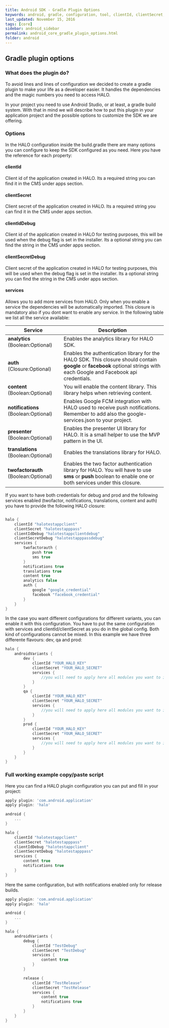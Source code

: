 ```yaml
---
title: Android SDK - Gradle Plugin Options
keywords: android, gradle, configuration, tool, clientId, clientSecret, secret, id
last_updated: November 15, 2016
tags: [core]
sidebar: android_sidebar
permalink: android_core_gradle_plugin_options.html
folder: android
---
```


## Gradle plugin options

### What does the plugin do?
To avoid lines and lines of configuration we decided to create a gradle plugin to make your life as a developer easier. It handles the dependencies and the magic numbers you need to access HALO.

In your project you need to use Android Studio, or at least, a gradle build system. With that in mind we will describe how to put this plugin in your application project and the possible options to customize the SDK we are offering.

### Options
In the HALO configuration inside the build.gradle there are many options you can configure to keep the SDK configured as you need. Here you have the reference for each property:

#### clientId

Client id of the application created in HALO. Its a required string you can find it in the CMS under apps section.


#### clientSecret

Client secret of the application created in HALO. Its a required string you can find it in the CMS under apps section.

#### clientIdDebug

Client id of the application created in HALO for testing purposes, this will be used when the debug flag is set in the installer. Its a optional string you can find the string in the CMS under apps section.


#### clientSecretDebug

Client secret of the application created in HALO for testing purposes, this will be used when the debug flag is set in the installer. Its a optional string you can find the string in the CMS under apps section.



#### services

Allows you to add more services from HALO. Only when you enable a service the dependencies will be automatically imported. This closure is mandatory also if you dont want to enable any service. In the following table we list all the service available:

| Service               | Description                  |
|-----------------------|------------------------------|
| **analytics** (Boolean:Optional)|Enables the analytics library for HALO SDK.|
| **auth** (Closure:Optional)    |Enables the authentication library for the HALO SDK. This closure should contain **google** or **facebook** optional strings with each Google and Facebook api credentials.|
| **content** (Boolean:Optional) |You will enable the content library. This library helps when retrieving content.|
| **notifications** (Boolean:Optional)|Enables Google FCM integration with HALO used to receive push notifications. Remember to add also the google-services.json to your project.|
| **presenter** (Boolean:Optional)|Enables the presenter UI library for HALO. It is a small helper to use the MVP pattern in the UI.|
| **translations** (Boolean:Optional)|Enables the translations library for HALO.|
| **twofactorauth** (Boolean:Optional) |Enables the two factor authentication library for HALO. You will have to use **sms** or **push** boolean to enable one or both services under this closure.|

If you want to have both credentials for debug and prod and the following services enabled (twofactor, notifications, translations, content and auth) you have to provide the following HALO closure:

```groovy

halo {
    clientId "halotestappclient"
    clientSecret "halotestapppass"
    clientIdDebug "halotestappclientdebug"
    clientSecretDebug "halotestapppassdebug"
    services {
        twofactorauth {
            push true
            sms true
        }
        notifications true
        translations true
        content true
        analytics false
        auth {
            google "google_credential"
            facebook "facebook_credential"
        }
    }
}
```


In the case you want different configurations for different variants, you can enable it with this configuration. You have to put the same configuration with services and clientId/clientSecret as you do in the global config. Both kind of configurations cannot be mixed. In this example we have three differente flavours: dev, qa and prod:

```groovy
halo {
    androidVariants {
        dev {
            clientId "YOUR_HALO_KEY"
            clientSecret "YOUR_HALO_SECRET"
            services {
                //you will need to apply here all modules you want to import
            }
        }
        qa {
            clientId "YOUR_HALO_KEY"
            clientSecret "YOUR_HALO_SECRET"
            services {
                //you will need to apply here all modules you want to import
            }
        }
        prod {
            clientId "YOUR_HALO_KEY"
            clientSecret "YOUR_HALO_SECRET"
            services {
                //you will need to apply here all modules you want to import
            }
        }
    }
}
```

### Full working example copy/paste script
Here you can find a HALO plugin configuration you can put and fill in your project:

```groovy
apply plugin: 'com.android.application'
apply plugin: 'halo'

android {
    ...
}

halo {
    clientId "halotestappclient"
    clientSecret "halotestapppass"
    clientIdDebug "halotestappclient"
    clientSecretDebug "halotestapppass"
    services {
        content true
        notifications true
    }
}
```

Here the same configuration, but with notifications enabled only for release builds.

```groovy
apply plugin: 'com.android.application'
apply plugin: 'halo'

android {
    ...
}

halo {
    androidVariants {
        debug {
            clientId "TestDebug"
            clientSecret "TestDebug"
            services {
                content true
            }
        }

        release {
            clientId "TestRelease"
            clientSecret "TestRelease"
            services {
                content true
                notifications true
            }
        }
    }
}
```
